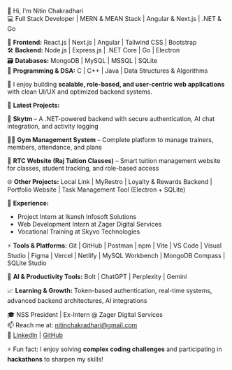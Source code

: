 👋 Hi, I'm Nitin Chakradhari  
💻 Full Stack Developer | MERN & MEAN Stack | Angular & Next.js | .NET & Go  

🧩 **Frontend:** React.js | Next.js | Angular | Tailwind CSS | Bootstrap  
🛠 **Backend:** Node.js | Express.js | .NET Core | Go | Electron  
🗃 **Databases:** MongoDB | MySQL | MSSQL | SQLite  
🧠 **Programming & DSA:** C | C++ | Java | Data Structures & Algorithms  

🎯 I enjoy building **scalable, role-based, and user-centric web applications** with clean UI/UX and optimized backend systems.  

🚀 **Latest Projects:**  

🔐 **Skytm** – A .NET-powered backend with secure authentication, AI chat integration, and activity logging  

🏋️‍♂️ **Gym Management System** – Complete platform to manage trainers, members, attendance, and plans  

📘 **RTC Website (Raj Tuition Classes)** – Smart tuition management website for classes, student tracking, and role-based access  

🌐 **Other Projects:** Local Link | MyRestro | Loyalty & Rewards Backend | Portfolio Website | Task Management Tool (Electron + SQLite)  

💼 **Experience:**  
- Project Intern at Ikansh Infosoft Solutions  
- Web Development Intern at Zager Digital Services  
- Vocational Training at Skyvo Technologies  

⚡ **Tools & Platforms:** Git | GitHub | Postman | npm | Vite | VS Code | Visual Studio | Figma | Vercel | Netlify | MySQL Workbench | MongoDB Compass | SQLite Studio  

🤖 **AI & Productivity Tools:** Bolt | ChatGPT | Perplexity | Gemini  

📈 **Learning & Growth:** Token-based authentication, real-time systems, advanced backend architectures, AI integrations  

🎓 NSS President | Ex-Intern @ Zager Digital Services  
📫 Reach me at: nitinchakradhari@gmail.com  
🔗 [LinkedIn](https://www.linkedin.com/in/nkchakradhari) | [GitHub](https://github.com/your-github-link)  

⚡ Fun fact: I enjoy solving **complex coding challenges** and participating in **hackathons** to sharpen my skills!


<!---
nkchakradhari780/nkchakradhari780 is a ✨ special ✨ repository because its `README.md` (this file) appears on your GitHub profile.
You can click the Preview link to take a look at your changes.
--->
